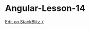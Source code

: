 # Angular-Lesson-14

[Edit on StackBlitz ⚡️](https://stackblitz.com/edit/stackblitz-starters-9nejg5)